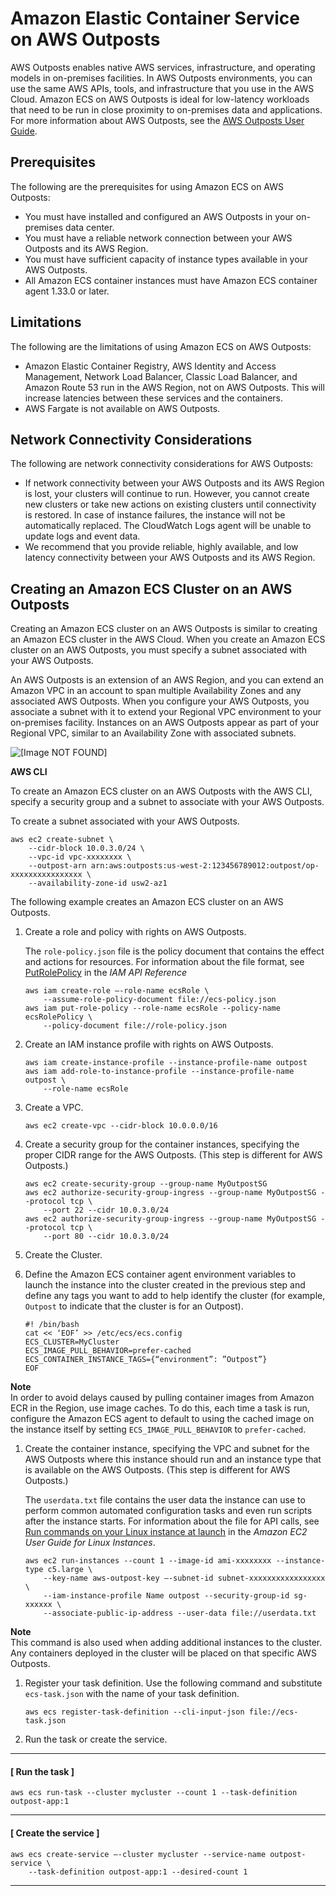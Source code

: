 # Amazon Elastic Container Service on AWS Outposts<a name="ecs-on-outposts"></a>

AWS Outposts enables native AWS services, infrastructure, and operating models in on\-premises facilities\. In AWS Outposts environments, you can use the same AWS APIs, tools, and infrastructure that you use in the AWS Cloud\. Amazon ECS on AWS Outposts is ideal for low\-latency workloads that need to be run in close proximity to on\-premises data and applications\. For more information about AWS Outposts, see the [AWS Outposts User Guide](https://docs.aws.amazon.com/outposts/latest/userguide/)\.

## Prerequisites<a name="ecs-outposts-prereq"></a>

 The following are the prerequisites for using Amazon ECS on AWS Outposts:
+ You must have installed and configured an AWS Outposts in your on\-premises data center\.
+ You must have a reliable network connection between your AWS Outposts and its AWS Region\.
+ You must have sufficient capacity of instance types available in your AWS Outposts\.
+ All Amazon ECS container instances must have Amazon ECS container agent 1\.33\.0 or later\.

## Limitations<a name="ecs-outposts-limit"></a>

The following are the limitations of using Amazon ECS on AWS Outposts:
+ Amazon Elastic Container Registry, AWS Identity and Access Management, Network Load Balancer, Classic Load Balancer, and Amazon Route 53 run in the AWS Region, not on AWS Outposts\. This will increase latencies between these services and the containers\.
+ AWS Fargate is not available on AWS Outposts\.

## Network Connectivity Considerations<a name="ecs-outposts-considerations"></a>

The following are network connectivity considerations for AWS Outposts:
+ If network connectivity between your AWS Outposts and its AWS Region is lost, your clusters will continue to run\. However, you cannot create new clusters or take new actions on existing clusters until connectivity is restored\. In case of instance failures, the instance will not be automatically replaced\. The CloudWatch Logs agent will be unable to update logs and event data\.
+ We recommend that you provide reliable, highly available, and low latency connectivity between your AWS Outposts and its AWS Region\.

## Creating an Amazon ECS Cluster on an AWS Outposts<a name="ecs-outposts-create"></a>

Creating an Amazon ECS cluster on an AWS Outposts is similar to creating an Amazon ECS cluster in the AWS Cloud\. When you create an Amazon ECS cluster on an AWS Outposts, you must specify a subnet associated with your AWS Outposts\.

An AWS Outposts is an extension of an AWS Region, and you can extend an Amazon VPC in an account to span multiple Availability Zones and any associated AWS Outposts\. When you configure your AWS Outposts, you associate a subnet with it to extend your Regional VPC environment to your on\-premises facility\. Instances on an AWS Outposts appear as part of your Regional VPC, similar to an Availability Zone with associated subnets\.

![\[Image NOT FOUND\]](http://docs.aws.amazon.com/AmazonECS/latest/developerguide/images/network-components.png)

 **AWS CLI** 

 To create an Amazon ECS cluster on an AWS Outposts with the AWS CLI, specify a security group and a subnet to associate with your AWS Outposts\.

To create a subnet associated with your AWS Outposts\.

```
aws ec2 create-subnet \
    --cidr-block 10.0.3.0/24 \
    --vpc-id vpc-xxxxxxxx \
    --outpost-arn arn:aws:outposts:us-west-2:123456789012:outpost/op-xxxxxxxxxxxxxxxx \
    --availability-zone-id usw2-az1
```

The following example creates an Amazon ECS cluster on an AWS Outposts\.

1. Create a role and policy with rights on AWS Outposts\.

   The `role-policy.json` file is the policy document that contains the effect and actions for resources\. For information about the file format, see [PutRolePolicy](https://docs.aws.amazon.com/IAM/latest/APIReference/API_PutRolePolicy.html) in the *IAM API Reference*

   ```
   aws iam create-role –-role-name ecsRole \
       --assume-role-policy-document file://ecs-policy.json
   aws iam put-role-policy --role-name ecsRole --policy-name ecsRolePolicy \
       --policy-document file://role-policy.json
   ```

1. Create an IAM instance profile with rights on AWS Outposts\.

   ```
   aws iam create-instance-profile --instance-profile-name outpost
   aws iam add-role-to-instance-profile --instance-profile-name outpost \
       --role-name ecsRole
   ```

1. Create a VPC\.

   ```
   aws ec2 create-vpc --cidr-block 10.0.0.0/16
   ```

1. Create a security group for the container instances, specifying the proper CIDR range for the AWS Outposts\. \(This step is different for AWS Outposts\.\)

   ```
   aws ec2 create-security-group --group-name MyOutpostSG
   aws ec2 authorize-security-group-ingress --group-name MyOutpostSG --protocol tcp \
       --port 22 --cidr 10.0.3.0/24
   aws ec2 authorize-security-group-ingress --group-name MyOutpostSG --protocol tcp \
       --port 80 --cidr 10.0.3.0/24
   ```

1. Create the Cluster\.

1. Define the Amazon ECS container agent environment variables to launch the instance into the cluster created in the previous step and define any tags you want to add to help identify the cluster \(for example, `Outpost` to indicate that the cluster is for an Outpost\)\.

   ```
   #! /bin/bash
   cat << ‘EOF’ >> /etc/ecs/ecs.config
   ECS_CLUSTER=MyCluster
   ECS_IMAGE_PULL_BEHAVIOR=prefer-cached
   ECS_CONTAINER_INSTANCE_TAGS={“environment”: ”Outpost”}
   EOF
   ```
**Note**  
In order to avoid delays caused by pulling container images from Amazon ECR in the Region, use image caches\. To do this, each time a task is run, configure the Amazon ECS agent to default to using the cached image on the instance itself by setting `ECS_IMAGE_PULL_BEHAVIOR` to `prefer-cached`\. 

1. Create the container instance, specifying the VPC and subnet for the AWS Outposts where this instance should run and an instance type that is available on the AWS Outposts\. \(This step is different for AWS Outposts\.\)

   The `userdata.txt` file contains the user data the instance can use to perform common automated configuration tasks and even run scripts after the instance starts\. For information about the file for API calls, see [Run commands on your Linux instance at launch](https://docs.aws.amazon.com/AWSEC2/latest/UserGuide/user-data.html) in the *Amazon EC2 User Guide for Linux Instances*\.

   ```
   aws ec2 run-instances --count 1 --image-id ami-xxxxxxxx --instance-type c5.large \
       --key-name aws-outpost-key –-subnet-id subnet-xxxxxxxxxxxxxxxxx \
       --iam-instance-profile Name outpost --security-group-id sg-xxxxxx \
       --associate-public-ip-address --user-data file://userdata.txt
   ```
**Note**  
This command is also used when adding additional instances to the cluster\. Any containers deployed in the cluster will be placed on that specific AWS Outposts\.

1. Register your task definition\. Use the following command and substitute `ecs-task.json` with the name of your task definition\.

   ```
   aws ecs register-task-definition --cli-input-json file://ecs-task.json
   ```

1. Run the task or create the service\.

------
#### [ Run the task ]

   ```
   aws ecs run-task --cluster mycluster --count 1 --task-definition outpost-app:1
   ```

------
#### [ Create the service ]

   ```
   aws ecs create-service –-cluster mycluster --service-name outpost-service \
       --task-definition outpost-app:1 --desired-count 1
   ```

------